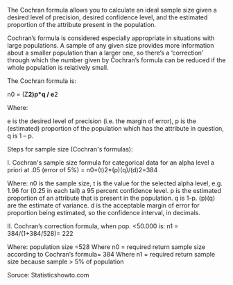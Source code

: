 The Cochran formula allows you to calculate an ideal sample size given a desired level of precision, desired confidence level, and the estimated proportion of the attribute present in the population.

Cochran’s formula is considered especially appropriate in situations with large populations. A sample of any given size provides more information about a smaller population than a larger one, so there’s a ‘correction’ through which the number given by Cochran’s formula can be reduced if the whole population is relatively small.

The Cochran formula is:

n0 = (Z**2)p*q / e**2


Where:

e is the desired level of precision (i.e. the margin of error),
p is the (estimated) proportion of the population which has the attribute in question,
q is 1 – p.


Steps for sample size (Cochran's formulas):

I. Cochran's sample size formula for categorical data for an alpha level a priori at .05 (error of 5%) = n0=(t)2*(p)(q)/(d)2=384

Where: n0 is the sample size, t is the value for the selected alpha level, e.g. 1.96 for (0.25 in each tail) a 95 percent confidence level. p is the estimated proportion of an attribute that is present in the population. q is 1-p. (p)(q) are the estimate of variance. d is the acceptable margin of error for proportion being estimated, so the confidence interval, in decimals.

II. Cochran’s correction formula, when pop. <50.000 is: n1 = 384/(1+384/528)= 222

Where: population size =528 Where n0 = required return sample size according to Cochran’s formula= 384 Where n1 = required return sample size because sample > 5% of population

Soruce: Statisticshowto.com